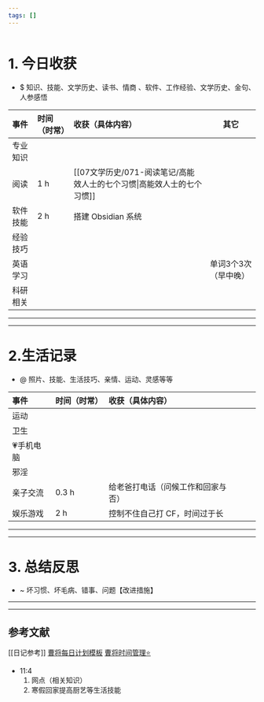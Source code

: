 ```yaml
---
tags: []
---
```

```table-of-contents
```




# 1. 今日收获

- $ 知识、技能、文学历史、读书、情商 、软件、工作经验、文学历史、金句、人参感悟

| 事件   | 时间（时常） | 收获（具体内容）                                   | 其它          |
| :--- | :----- | :----------------------------------------- | ----------- |
| 专业知识 |        |                                            |             |
| 阅读   | 1 h    | [[07文学历史/071-阅读笔记/高能效人士的七个习惯\|高能效人士的七个习惯]] |             |
| 软件技能 | 2 h    | 搭建 Obsidian 系统                             |             |
| 经验技巧 |        |                                            |             |
| 英语学习 |        |                                            | 单词3个3次（早中晚） |
| 科研相关 |        |                                            |             |

---


---
# 2.生活记录
- @  照片、技能、生活技巧、亲情、运动、灵感等等

| 事件     | 时间（时常） | 收获（具体内容）          |     |     |
| :----- | :----- | :---------------- | --- | --- |
| 运动     |        |                   |     |     |
| 卫生     | <br>   |                   |     |     |
| 💗手机电脑 |        |                   |     |     |
| 邪淫     |        |                   |     |     |
| 亲子交流   | 0.3 h  | 给老爸打电话（问候工作和回家与否） |     |     |
| 娱乐游戏   | 2 h    | 控制不住自己打 CF，时间过于长  |     |     |

---


---
# 3. 总结反思
- ~ 坏习惯、坏毛病、错事、问题【改进措施】
---


---

## 参考文献

[[日记参考]]
[曹将每日计划模板](https://mp.weixin.qq.com/s/8LYri0lvPV5Y8snHqvpJ5g)
[曹将时间管理⭐](https://mp.weixin.qq.com/s/Z8l7B5iOoCGtjP_KvMjMxA)





- 11:4
	1. 网点（相关知识） 
	2. 寒假回家提高厨艺等生活技能 
	
	 